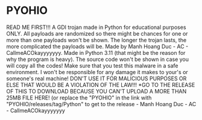 # PYOHIO
READ ME FIRST!!!
A GDI trojan made in Python for educational purposes ONLY.
All payloads are randomized so there might be chances for one or more than one payloads won't be shown.
The longer the trojan lasts, the more complicated the payloads will be.
Made by Manh Hoang Duc - AC - CallmeACOkayyyyyyy.
Made in Python 3.11 (that might be the reason for why the program is heavy). 
The source code won't be shown in case you will copy all the codes!
Make sure that you test this malware in a safe environment. I won't be responsible for any damage it makes to your's or someone's real machine!
DON'T USE IT FOR MALICIOUS PURPOSES OR ELSE THAT WOULD BE A VIOLATION OF THE LAW!!!
*GO TO THE RELEASE OF THIS TO DOWNLOAD BECAUSE YOU CAN'T UPLOAD A MORE THAN 25MB FILE HERE! (or replace the "PYOHIO" in the link with "PYOHIO/releases/tag/Python" to get to the release
                                       - Manh Hoang Duc - AC - CallmeACOkayyyyyyy
